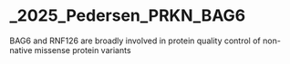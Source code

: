 # _2025_Pedersen_PRKN_BAG6
BAG6 and RNF126 are broadly involved in protein quality control of non-native missense protein variants

